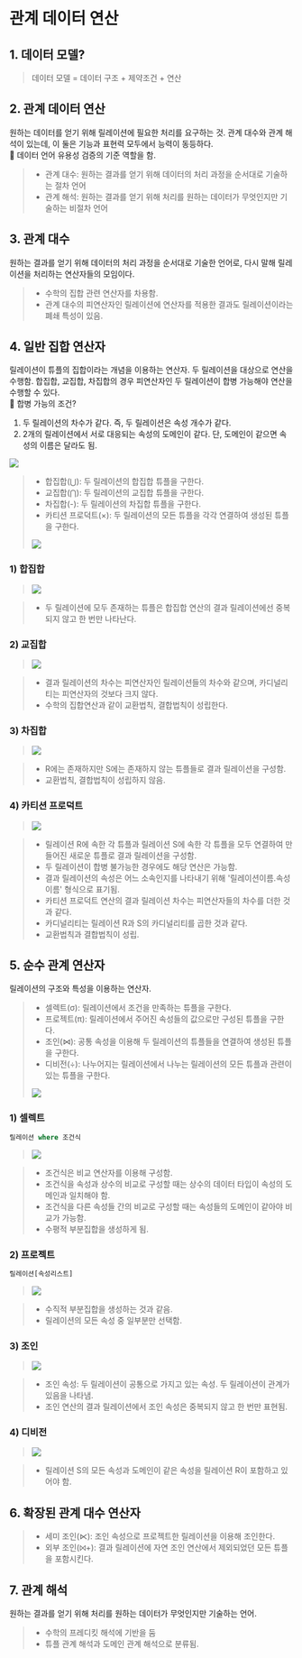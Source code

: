 # 관계 데이터 연산
## 1. 데이터 모델?
> 데이터 모델 = 데이터 구조 + 제약조건 + 연산

## 2. 관계 데이터 연산
원하는 데이터를 얻기 위해 릴레이션에 필요한 처리를 요구하는 것. 관계 대수와 관계 해석이 있는데, 이 둘은 기능과 표현력 모두에서 능력이 동등하다.   
📌 데이터 언어 유용성 검증의 기준 역할을 함.
> - 관계 대수: 원하는 결과를 얻기 위해 데이터의 처리 과정을 순서대로 기술하는 절차 언어
> - 관계 해석: 원하는 결과를 얻기 위해 처리를 원하는 데이터가 무엇인지만 기술하는 비절차 언어

## 3. 관계 대수
원하는 결과를 얻기 위해 데이터의 처리 과정을 순서대로 기술한 언어로, 다시 말해 릴레이션을 처리하는 연산자들의 모임이다.
> - 수학의 집합 관련 연산자를 차용함.
> - 관계 대수의 피연산자인 릴레이션에 연산자를 적용한 결과도 릴레이션이라는 폐쇄 특성이 있음.

## 4. 일반 집합 연산자
릴레이션이 튜플의 집합이라는 개념을 이용하는 연산자. 두 릴레이션을 대상으로 연산을 수행함. 합집합, 교집합, 차집합의 경우 피연산자인 두 릴레이션이 합병 가능해야 연산을 수행할 수 있다.     
📌 합병 가능의 조건?
1. 두 릴레이션의 차수가 같다. 즉, 두 릴레이션은 속성 개수가 같다.
2. 2개의 릴레이션에서 서로 대응되는 속성의 도메인이 같다. 단, 도메인이 같으면 속성의 이름은 달라도 됨.
<img src="./images/non_union_compatible.jpg">

> - 합집합(⋃): 두 릴레이션의 합집합 튜플을 구한다.
> - 교집합(⋂): 두 릴레이션의 교집합 튜플을 구한다.
> - 차집합(-): 두 릴레이션의 차집합 튜플을 구한다.
> - 카티션 프로덕트(×): 두 릴레이션의 모든 튜플을 각각 연결하여 생성된 튜플을 구한다.
> <img src="./images/일반집합연산자.jpg">

### 1) 합집합
> <img src="./images/union.jpg">

> - 두 릴레이션에 모두 존재하는 튜플은 합집합 연산의 결과 릴레이션에선 중복되지 않고 한 번만 나타난다.

### 2) 교집합
> <img src="./images/intersection.jpg">

> - 결과 릴레이션의 차수는 피연산자인 릴레이션들의 차수와 같으며, 카디널리티는 피연산자의 것보다 크지 않다.
> - 수학의 집합연산과 같이 교환법칙, 결합법칙이 성립한다.

### 3) 차집합
> <img src="./images/difference.jpg">

> - R에는 존재하지만 S에는 존재하지 않는 튜플들로 결과 릴레이션을 구성함.
> - 교환법칙, 결합법칙이 성립하지 않음.

### 4) 카티션 프로덕트
> <img src="./images/cartesian_product.jpg">

> - 릴레이션 R에 속한 각 튜플과 릴레이션 S에 속한 각 튜플을 모두 연결하여 만들어진 새로운 튜플로 결과 릴레이션을 구성함.
> - 두 릴레이션이 합병 불가능한 경우에도 해당 연산은 가능함.
> - 결과 릴레이션의 속성은 어느 소속인지를 나타내기 위해 '릴레이션이름.속성이름' 형식으로 표기됨.
> - 카티션 프로덕트 연산의 결과 릴레이션 차수는 피연산자들의 차수를 더한 것과 같다.
> - 카디널리티는 릴레이션 R과 S의 카디널리티를 곱한 것과 같다.
> - 교환법칙과 결합법칙이 성립.

## 5. 순수 관계 연산자
릴레이션의 구조와 특성을 이용하는 연산자.
> - 셀렉트(σ): 릴레이션에서 조건을 만족하는 튜플을 구한다.
> - 프로젝트(π): 릴레이션에서 주어진 속성들의 값으로만 구성된 튜플을 구한다.
> - 조인(⋈): 공통 속성을 이용해 두 릴레이션의 튜플들을 연결하여 생성된 튜플을 구한다.
> - 디비전(÷): 나누어지는 릴레이션에서 나누는 릴레이션의 모든 튜플과 관련이 있는 튜플을 구한다.
> <img src="./images/순수관계연산자.jpg">

### 1) 셀렉트
```sql
릴레이션 where 조건식
```
> <img src="./images/select.jpg">

> - 조건식은 비교 연산자를 이용해 구성함.
> - 조건식을 속성과 상수의 비교로 구성할 때는 상수의 데이터 타입이 속성의 도메인과 일치해야 함.
> - 조건식을 다른 속성들 간의 비교로 구성할 때는 속성들의 도메인이 같아야 비교가 가능함.
> - 수평적 부분집합을 생성하게 됨.

### 2) 프로젝트
```sql
릴레이션[속성리스트]
```
> <img src="./images/project.jpg">

> - 수직적 부분집합을 생성하는 것과 같음.
> - 릴레이션의 모든 속성 중 일부분만 선택함.

### 3) 조인
> <img src="./images/join.jpg">

> - 조인 속성: 두 릴레이션이 공통으로 가지고 있는 속성. 두 릴레이션이 관계가 있음을 나타냄.
> - 조인 연산의 결과 릴레이션에서 조인 속성은 중복되지 않고 한 번만 표현됨.

### 4) 디비전
> <img src="./images/division.jpg">

> - 릴레이션 S의 모든 속성과 도메인이 같은 속성을 릴레이션 R이 포함하고 있어야 함.

## 6. 확장된 관계 대수 연산자
> - 세미 조인(⋉): 조인 속성으로 프로젝트한 릴레이션을 이용해 조인한다.
> - 외부 조인(⨝+): 결과 릴레이션에 자연 조인 연산에서 제외되었던 모든 튜플을 포함시킨다.

## 7. 관계 해석
원하는 결과를 얻기 위해 처리를 원하는 데이터가 무엇인지만 기술하는 언어.
> - 수학의 프레디킷 해석에 기반을 둠
> - 튜플 관계 해석과 도메인 관계 해석으로 분류됨.